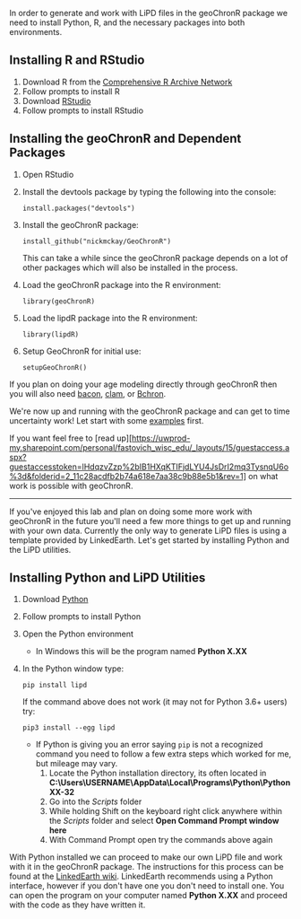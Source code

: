 In order to generate and work with LiPD files in the geoChronR package we need to install Python, R, and the necessary packages into both environments.

## Installing R and RStudio

1. Download R from the [Comprehensive R Archive Network](https://cran.cnr.berkeley.edu/)
2. Follow prompts to install R
3. Download [RStudio](https://www.rstudio.com/products/rstudio/download/#download)
4. Follow prompts to install RStudio

## Installing the geoChronR and Dependent Packages

1. Open RStudio
2. Install the devtools package by typing the following into the console:

   `install.packages("devtools")`

3. Install the geoChronR package:

   `install_github("nickmckay/GeoChronR")`

   This can take a while since the geoChronR package depends on a lot of other packages which will also be installed in the process.

4. Load the geoChronR package into the R environment:

   `library(geoChronR)`

5. Load the lipdR package into the R environment:

   `library(lipdR)`

6. Setup GeoChronR for initial use:

   `setupGeoChronR()`

If you plan on doing your age modeling directly through geoChronR then you will also need [bacon](http://chrono.qub.ac.uk/blaauw/), [clam](http://chrono.qub.ac.uk/blaauw/), or [Bchron](https://cran.r-project.org/web/packages/Bchron/index.html).

We're now up and running with the geoChronR package and can get to time uncertainty work! Let start with some [examples](https://uwprod-my.sharepoint.com/personal/fastovich_wisc_edu/_layouts/15/guestaccess.aspx?guestaccesstoken=0bUdE7bR4dhNzP18RurlRle7ZLMsO%2frkYwDPrSdxfgM%3d&folderid=2_0cf27dc073eec4cff93e122123c7f4a92&rev=1) first.

If you want feel free to [read up][https://uwprod-my.sharepoint.com/personal/fastovich_wisc_edu/_layouts/15/guestaccess.aspx?guestaccesstoken=lHdqzvZzp%2bIB1HXqKTIFjdLYU4JsDrI2mq3TysnqU6o%3d&folderid=2_11c28acdfb2b74a618e7aa38c9b88e5b1&rev=1] on what work is possible with geoChronR.

---

If you've enjoyed this lab and plan on doing some more work with geoChronR in the future you'll need a few more things to get up and running with your own data. Currently the only way to generate LiPD files is using a template provided by LinkedEarth. Let's get started by installing Python and the LiPD utilities.

## Installing Python and LiPD Utilities

1. Download [Python](https://www.python.org/)
2. Follow prompts to install Python
3. Open the Python environment
   * In Windows this will be the program named **Python X.XX**
4. In the Python window type:

   `pip install lipd`

   If the command above does not work (it may not for Python 3.6+ users) try:

   `pip3 install --egg lipd`

   * If Python is giving you an error saying `pip` is not a recognized command you need to follow a few extra steps which worked for me, but mileage may vary.
      1. Locate the Python installation directory, its often located in **C:\Users\USERNAME\AppData\Local\Programs\Python\PythonXX-32**
      2. Go into the *Scripts* folder
      3. While holding Shift on the keyboard right click anywhere within the *Scripts* folder and select **Open Command Prompt window here**
      4. With Command Prompt open try the commands above again

With Python installed we can proceed to make our own LiPD file and work with it in the geoChronR package. The instructions for this process can be found at the [LinkedEarth wiki](http://wiki.linked.earth/Creating_a_LiPD_file). LinkedEarth recommends using a Python interface, however if you don't have one you don't need to install one. You can  open the program on your computer named **Python X.XX** and proceed with the code as they have written it.
